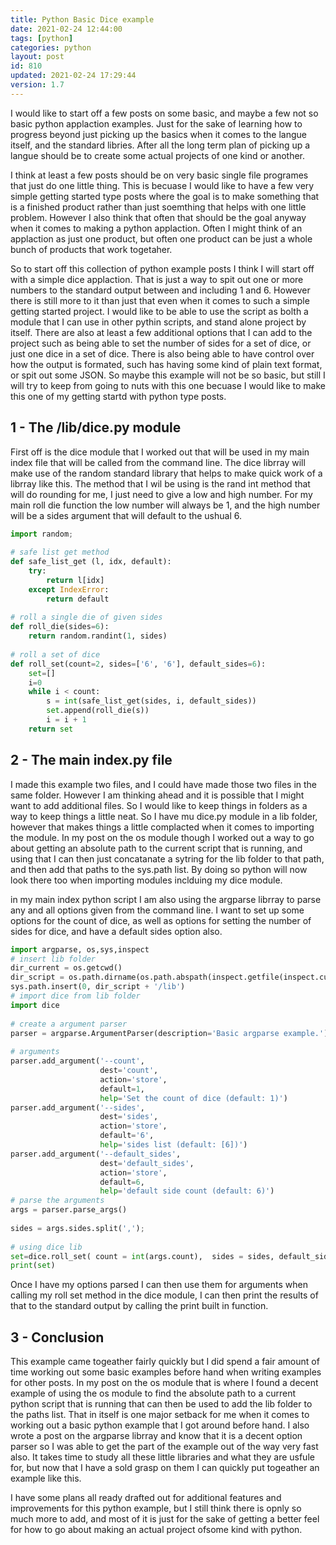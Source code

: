 ```yaml
---
title: Python Basic Dice example
date: 2021-02-24 12:44:00
tags: [python]
categories: python
layout: post
id: 810
updated: 2021-02-24 17:29:44
version: 1.7
---
```


I would like to start off a few posts on some basic, and maybe a few not so basic python applaction examples. Just for the sake of learning how to progress beyond just picking up the basics when it comes to the langue itself, and the standard libries. After all the long term plan of picking up a langue should be to create some actual projects of one kind or another.

I think at least a few posts should be on very basic single file programes that just do one little thing. This is becuase I would like to have a few very simple getting started type posts where the goal is to make something that is a finished product rather than just soemthing that helps with one little problem. However I also think that often that should be the goal anyway when it comes to making a python applaction. Often I might think of an applaction as just one product, but often one product can be just a whole bunch of products that work togetaher.

So to start off this collection of python example posts I think I will start off with a simple dice applaction. That is just a way to spit out one or more numbers to the standard output between and including 1 and 6. However there is still more to it than just that even when it comes to such a simple getting started project. I would like to be able to use the script as bolth a module that I can use in other pythin scripts, and stand alone project by itself. There are also at least a few additional options that I can add to the project such as being able to set the number of sides for a set of dice, or just one dice in a set of dice. There is also being able to have control over how the output is formated, such has having some kind of plain text format, or spit out some JSON. So maybe this example will not be so basic, but still I will try to keep from going to nuts with this one becuase I would like to make this one of my getting startd with python type posts.

<!-- more -->

## 1 - The /lib/dice.py module

First off is the dice module that I worked out that will be used in my main index file that will be called from the command line. The dice librray will make use of the random standard library that helps to make quick work of a librray like this. The method that I wil be using is the rand int method that will do rounding for me, I just need to give a low and high number. For my main roll die function the low number will always be 1, and the high number will be a sides argument that will default to the ushual 6.

```python
import random;
 
# safe list get method
def safe_list_get (l, idx, default):
    try:
        return l[idx]
    except IndexError:
        return default
 
# roll a single die of given sides
def roll_die(sides=6):
    return random.randint(1, sides)
 
# roll a set of dice
def roll_set(count=2, sides=['6', '6'], default_sides=6):
    set=[]
    i=0
    while i < count:
        s = int(safe_list_get(sides, i, default_sides))
        set.append(roll_die(s))
        i = i + 1
    return set
```

## 2 - The main index.py file

I made this example two files, and I could have made those two files in the same folder. However I am thinking ahead and it is possible that I might want to add additional files. So I would like to keep things in folders as a way to keep things a little neat. So I have mu dice.py module in a lib folder, however that makes things a little complacted when it comes to importing the module. In my post on the os module though I worked out a way to go about getting an absolute path to the current script that is running, and using that I can then just concatanate a sytring for the lib folder to that path, and then add that paths to the sys.path list. By doing so python will now look there too when importing modules inclduing my dice module.

in my main index python script I am also using the argparse librray to parse any and all options given from the command line. I want to set up some options for the count of dice, as well as options for setting the number of sides for dice, and have a default sides option also.

```python
import argparse, os,sys,inspect
# insert lib folder
dir_current = os.getcwd()
dir_script = os.path.dirname(os.path.abspath(inspect.getfile(inspect.currentframe())))
sys.path.insert(0, dir_script + '/lib')
# import dice from lib folder
import dice
 
# create a argument parser
parser = argparse.ArgumentParser(description='Basic argparse example.')
 
# arguments
parser.add_argument('--count',
                    dest='count',
                    action='store',
                    default=1,
                    help='Set the count of dice (default: 1)')
parser.add_argument('--sides',
                    dest='sides',
                    action='store',
                    default='6',
                    help='sides list (default: [6])')
parser.add_argument('--default_sides',
                    dest='default_sides',
                    action='store',
                    default=6,
                    help='default side count (default: 6)')
# parse the arguments
args = parser.parse_args()
 
sides = args.sides.split(',');
 
# using dice lib
set=dice.roll_set( count = int(args.count),  sides = sides, default_sides = args.default_sides )
print(set)
```

Once I have my options parsed I can then use them for arguments when calling my roll set method in the dice module, I can then print the results of that to the standard output by calling the print built in function.

## 3 - Conclusion

This example came togeather fairly quickly but I did spend a fair amount of time working out some basic examples before hand when writing examples for other posts. In my post on the os module that is where I found a decent example of using the os module to find the absolute path to a current python script that is running that can then be used to add the lib folder to the paths list. That in itself is one major setback for me when it comes to working out a basic python example that I got around before hand. I also wrote a post on the argparse librray and know that it is a decent option parser so I was able to get the part of the example out of the way very fast also. It takes time to study all these little libraries and what they are usfule for, but now that I have a sold grasp on them I can quickly put togeather an example like this.

I have some plans all ready drafted out for additional features and improvements for this python example, but I still think there is opnly so much more to add, and most of it is just for the sake of getting a better feel for how to go about making an actual project ofsome kind with python.
